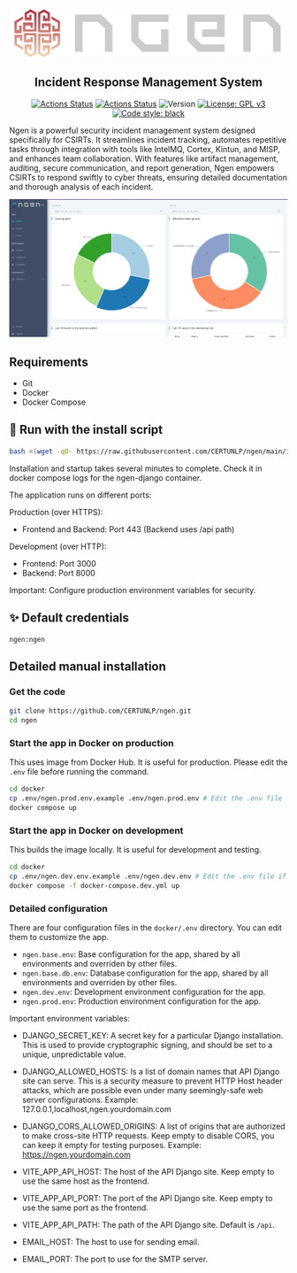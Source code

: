 ![Black Logo](https://github.com/certunlp/ngen/blob/main/ngen/static/img/ngenlogo_big_light.png?raw=true)

<h2 align="center">Incident Response Management System</h2>

<p align="center">
<a href="https://github.com/certunlp/ngen/actions"><img alt="Actions Status" src="https://github.com/certunlp/ngen/actions/workflows/backend.yml/badge.svg"></a>
<a href="https://github.com/certunlp/ngen/actions"><img alt="Actions Status" src="https://github.com/certunlp/ngen/actions/workflows/frontend.yml/badge.svg"></a>
<img alt="Version" src="https://img.shields.io/badge/version-0.1.0-brightblue">
<a href="https://www.gnu.org/licenses/gpl-3.0"><img alt="License: GPL v3" src="https://img.shields.io/badge/License-GPLv3-blue.svg"></a>
<a href="https://github.com/certunlp/ngen"><img alt="Code style: black" src="https://img.shields.io/badge/code%20style-black-000000.svg"></a>
</p>

Ngen is a powerful security incident management system designed specifically for CSIRTs. It streamlines incident
tracking, automates repetitive tasks through integration with tools like IntelMQ, Cortex, Kintun, and MISP, and enhances
team collaboration. With features like artifact management, auditing, secure communication, and report generation, Ngen
empowers CSIRTs to respond swiftly to cyber threats, ensuring detailed documentation and thorough analysis of each
incident.

![Example Preview](https://github.com/certunlp/ngen/blob/main/docs/images/preview1.png?raw=true)

## Requirements

- Git
- Docker
- Docker Compose


## 🚀 Run with the install script

```bash
bash <(wget -qO- https://raw.githubusercontent.com/CERTUNLP/ngen/main/install.sh)
```

Installation and startup takes several minutes to complete. Check it in docker compose logs for the ngen-django container.

The application runs on different ports:

Production (over HTTPS):
- Frontend and Backend: Port 443 (Backend uses /api path)

Development (over HTTP):
- Frontend: Port 3000
- Backend: Port 8000

Important: Configure production environment variables for security.


## ✨ Default credentials

```
ngen:ngen
```


## Detailed manual installation

### Get the code

```bash
git clone https://github.com/CERTUNLP/ngen.git
cd ngen
```

### Start the app in Docker on production

This uses image from Docker Hub. It is useful for production. Please edit the `.env` file before running the command.

```bash
cd docker
cp .env/ngen.prod.env.example .env/ngen.prod.env # Edit the .env file
docker compose up
```

### Start the app in Docker on development

This builds the image locally. It is useful for development and testing.

```bash
cd docker
cp .env/ngen.dev.env.example .env/ngen.dev.env # Edit the .env file if needed
docker compose -f docker-compose.dev.yml up
```


### Detailed configuration

There are four configuration files in the `docker/.env` directory. You can edit them to customize the app.

- `ngen.base.env`: Base configuration for the app, shared by all environments and overriden by other files.
- `ngen.base.db.env`: Database configuration for the app, shared by all environments and overriden by other files.
- `ngen.dev.env`: Development environment configuration for the app.
- `ngen.prod.env`: Production environment configuration for the app.

Important environment variables:

- DJANGO_SECRET_KEY: A secret key for a particular Django installation. This is used to provide cryptographic signing, and should be set to a unique, unpredictable value.
- DJANGO_ALLOWED_HOSTS: Is a list of domain names that API Django site can serve. This is a security measure to prevent HTTP Host header attacks, which are possible even under many seemingly-safe web server configurations. Example: 127.0.0.1,localhost,ngen.yourdomain.com
- DJANGO_CORS_ALLOWED_ORIGINS: A list of origins that are authorized to make cross-site HTTP requests. Keep empty to disable CORS, you can keep it empty for testing purposes. Example: https://ngen.yourdomain.com

- VITE_APP_API_HOST: The host of the API Django site. Keep empty to use the same host as the frontend.
- VITE_APP_API_PORT: The port of the API Django site. Keep empty to use the same port as the frontend.
- VITE_APP_API_PATH: The path of the API Django site. Default is `/api`.

- EMAIL_HOST: The host to use for sending email.
- EMAIL_PORT: The port to use for the SMTP server. 
